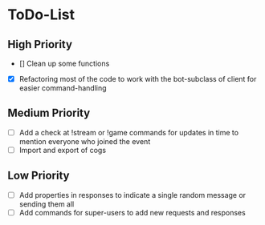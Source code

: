 # ToDo-List
## High Priority
- [] Clean up some functions
- [x] Refactoring most of the code to work with the bot-subclass of client for easier command-handling
## Medium Priority
- [ ] Add a check at !stream or !game commands for updates in time to mention everyone who joined the event
- [ ] Import and export of cogs
## Low Priority
- [ ] Add properties in responses to indicate a single random message or sending them all
- [ ] Add commands for super-users to add new requests and responses 